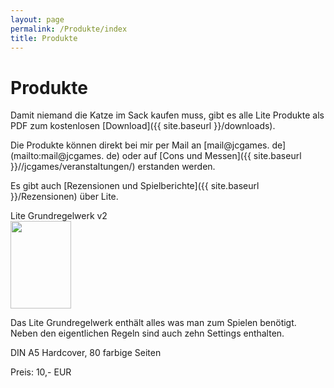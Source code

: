 ```yaml
---
layout: page
permalink: /Produkte/index
title: Produkte
---
```


# Produkte

Damit niemand die Katze im Sack kaufen muss, gibt es alle Lite Produkte als PDF zum kostenlosen [Download]({{ site.baseurl }}/downloads).

Die Produkte können direkt bei mir per Mail an [mail@jcgames. de](mailto:mail@jcgames. de) oder auf [Cons und Messen]({{ site.baseurl }}//jcgames/veranstaltungen/) erstanden werden. 

Es gibt auch [Rezensionen und Spielberichte]({{ site.baseurl }}/Rezensionen) über Lite.

<div class="row row-cols-1 row-cols-md-2 g-4">
    <div class="col">
        <div class="card bg-blue text-light h-100">
            <div class="card-header">Lite Grundregelwerk v2</div>
            <div class="card-body">
                <div class="row g-0">
                    <div class="col-sm-4 d-flex justify-content-center align-items-center">
                        <img class="border border-white" src="{{ site.baseurl }}/assets/downthumbs/grw2_lite-grw2_2017-06-15_pdf.png" width="97" height="140">
                    </div>
                    <div class="col-sm-8">
                        <p>Das Lite Grundregelwerk enthält alles was man zum Spielen benötigt. Neben den eigentlichen Regeln sind auch zehn Settings enthalten.</p>
                        <p>DIN A5 Hardcover, 80 farbige Seiten</p>
                        <p>Preis: 10,- EUR</p>
                    </div>
                </div>
            </div>
        </div>
    </div>
</div>
